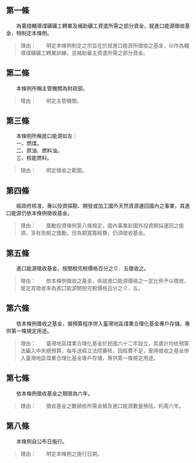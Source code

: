 第一條 
-------
　　為籌措輔導煤礦礦工轉業及補助礦工資遣所需之部分資金，就進口能源徵收基金，特制定本條例。  
> 理由：　　明定本條例制定之宗旨在於就進口能源所徵收之基金，以作為輔導煤礦礦工轉業訓練，並補助雇主資遣所需之部分資金。



第二條 
-------
　　本條例所稱主管機關為財政部。  
> 理由：　　明定主管機關。



第三條 
-------
　　本條例所稱進口能源如左：  
　　一、燃煤。  
　　二、原油、燃料油。  
　　三、核能燃料。  
> 理由：　　明定徵收之範圍。



第四條 
-------
　　經政府核准，專以投資探勘、開發或加工國外天然資源運回國內之事業，其進口能源仍依本條例徵收基金。  
> 理由：　　獎勵投資條例第八條規定，國內事業赴國外投資開採運回之能源，享有免稅之獎勵，但為期寬籌經費，仍須徵收基金。



第五條 
-------
　　進口能源徵收基金，按關稅完稅價格百分之０．五徵收之。  
> 理由：　　依本條例徵收之基金，係就進口能源價格之一定比例予以徵收，爰定其徵收率為進口能源關稅完稅價格百分之０．五。



第六條 
-------
　　依本條例徵收之基金，循預算程序併入臺灣地區煤業合理化基金專戶存儲，專供第一條規定用途。  
> 理由：　　臺灣地區煤業合理化基金於民國六十二年設立，其歲計均依預算法編入中央總預算，每年送經立法院審核，因經費不足，爰將徵收之基金併入臺灣地區煤業合理化基金專戶存儲，專供第一條規定用途。



第七條 
-------
　　依本條例徵收基金之期限為六年。  
> 理由：　　徵收基金之數額依所需金額及進口能源數量預估，約需六年。



第八條 
-------
　　本條例自公布日施行。  
> 理由：　　明定本條例之施行日期。